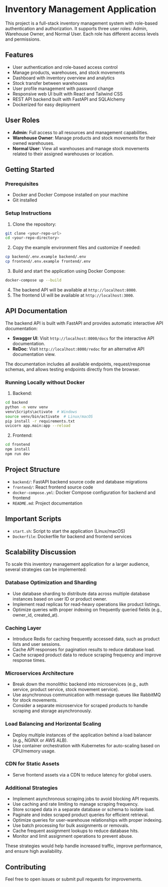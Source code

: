 # Inventory Management Application

This project is a full-stack inventory management system with role-based authentication and authorization. It supports three user roles: Admin, Warehouse Owner, and Normal User. Each role has different access levels and permissions.

## Features

- User authentication and role-based access control
- Manage products, warehouses, and stock movements
- Dashboard with inventory overview and analytics
- Stock transfer between warehouses
- User profile management with password change
- Responsive web UI built with React and Tailwind CSS
- REST API backend built with FastAPI and SQLAlchemy
- Dockerized for easy deployment

## User Roles

- **Admin**: Full access to all resources and management capabilities.
- **Warehouse Owner**: Manage products and stock movements for their owned warehouses.
- **Normal User**: View all warehouses and manage stock movements related to their assigned warehouses or location.

## Getting Started

### Prerequisites

- Docker and Docker Compose installed on your machine
- Git installed

### Setup Instructions

1. Clone the repository:

```bash
git clone <your-repo-url>
cd <your-repo-directory>
```

2. Copy the example environment files and customize if needed:

```bash
cp backend/.env.example backend/.env
cp frontend/.env.example frontend/.env
```

3. Build and start the application using Docker Compose:

```bash
docker-compose up --build
```

4. The backend API will be available at `http://localhost:8000`.
5. The frontend UI will be available at `http://localhost:3000`.

## API Documentation

The backend API is built with FastAPI and provides automatic interactive API documentation:

- **Swagger UI**: Visit `http://localhost:8000/docs` for the interactive API documentation.
- **ReDoc**: Visit `http://localhost:8000/redoc` for an alternative API documentation view.

The documentation includes all available endpoints, request/response schemas, and allows testing endpoints directly from the browser.

### Running Locally without Docker

1. Backend:

```bash
cd backend
python -m venv venv
venv\Scripts\activate  # Windows
source venv/bin/activate  # Linux/macOS
pip install -r requirements.txt
uvicorn app.main:app --reload
```

2. Frontend:

```bash
cd frontend
npm install
npm run dev
```

## Project Structure

- `backend/`: FastAPI backend source code and database migrations
- `frontend/`: React frontend source code
- `docker-compose.yml`: Docker Compose configuration for backend and frontend
- `README.md`: Project documentation

## Important Scripts

- `start.sh`: Script to start the application (Linux/macOS)
- `Dockerfile`: Dockerfile for backend and frontend services

## Scalability Discussion

To scale this inventory management application for a larger audience, several strategies can be implemented:

### Database Optimization and Sharding
- Use database sharding to distribute data across multiple database instances based on user ID or product owner.
- Implement read replicas for read-heavy operations like product listings.
- Optimize queries with proper indexing on frequently queried fields (e.g., owner_id, created_at).

### Caching Layer
- Introduce Redis for caching frequently accessed data, such as product lists and user sessions.
- Cache API responses for pagination results to reduce database load.
- Cache scraped product data to reduce scraping frequency and improve response times.

### Microservices Architecture
- Break down the monolithic backend into microservices (e.g., auth service, product service, stock movement service).
- Use asynchronous communication with message queues like RabbitMQ for stock movements.
- Consider a separate microservice for scraped products to handle scraping and storage asynchronously.

### Load Balancing and Horizontal Scaling
- Deploy multiple instances of the application behind a load balancer (e.g., NGINX or AWS ALB).
- Use container orchestration with Kubernetes for auto-scaling based on CPU/memory usage.

### CDN for Static Assets
- Serve frontend assets via a CDN to reduce latency for global users.

### Additional Strategies
- Implement asynchronous scraping jobs to avoid blocking API requests.
- Use caching and rate limiting to manage scraping frequency.
- Store scraped data in a separate database or schema to isolate load.
- Paginate and index scraped product queries for efficient retrieval.
- Optimize queries for user-warehouse relationships with proper indexing.
- Use batch processing for bulk assignments or removals.
- Cache frequent assignment lookups to reduce database hits.
- Monitor and limit assignment operations to prevent abuse.

These strategies would help handle increased traffic, improve performance, and ensure high availability.

## Contributing

Feel free to open issues or submit pull requests for improvements.





